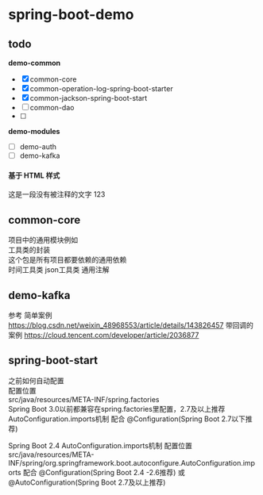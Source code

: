 # spring-boot-demo



## todo



**demo-common**     
- [x] common-core
- [x] common-operation-log-spring-boot-starter      
- [x] common-jackson-spring-boot-start   
- [ ] common-dao   
- [ ] 
**demo-modules**   
- [ ] demo-auth
- [ ] demo-kafka 

#### 基于 HTML 样式

<div style="display:none">
这是一段被注释掉的文字123
</div>

这是一段没有被注释的文字 123

## common-core
项目中的通用模块例如  
工具类的封装  
这个包是所有项目都要依赖的通用依赖   
时间工具类
json工具类
通用注解

## demo-kafka
参考
简单案例
https://blog.csdn.net/weixin_48968553/article/details/143826457
带回调的案例
https://cloud.tencent.com/developer/article/2036877














## spring-boot-start
之前如何自动配置    
配置位置    
src/java/resources/META-INF/spring.factories    
Spring Boot 3.0以前都兼容在spring.factories里配置，2.7及以上推荐AutoConfiguration.imports机制
配合 @Configuration(Spring Boot 2.7以下推荐) 


Spring Boot 2.4
AutoConfiguration.imports机制
配置位置
src/java/resources/META-INF/spring/org.springframework.boot.autoconfigure.AutoConfiguration.imports
配合 @Configuration(Spring Boot 2.4 -2.6推荐) 或 @AutoConfiguration(Spring Boot 2.7及以上推荐)


